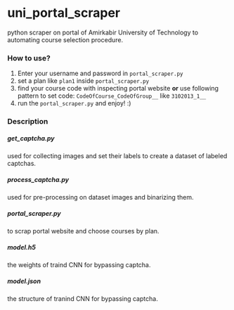 # uni_portal_scraper
python scraper on portal of Amirkabir University of Technology to automating course selection procedure.
### How to use?
1. Enter your username and password in `portal_scraper.py`
1. set a plan like `plan1` inside `portal_scraper.py`
1. find your course code with inspecting portal website **or** use following pattern to set code: `CodeOfCourse_CodeOfGroup__` like `3102013_1__`
1. run the `portal_scraper.py` and enjoy! :)
### Description
##### get_captcha.py
used for collecting images and set their labels to create a dataset of labeled captchas.
##### process_captcha.py
used for pre-processing on dataset images and binarizing them.
##### portal_scraper.py
to scrap portal website and choose courses by plan.
##### model.h5
the weights of traind CNN for bypassing captcha.
##### model.json
the structure of tranind CNN for bypassing captcha.
